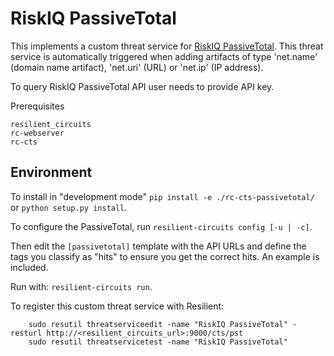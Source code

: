 # RiskIQ PassiveTotal

This implements a custom threat service for [RiskIQ PassiveTotal](https://community.riskiq.com/home). This threat service is automatically triggered when adding artifacts of type 'net.name' (domain name artifact), 'net.uri' (URL) or 'net.ip' (IP address).

To query RiskIQ PassiveTotal API user needs to provide API key.

Prerequisites
```
resilient_circuits
rc-webserver
rc-cts
```

## Environment

To install in "development mode"
    `pip install -e ./rc-cts-passivetotal/`
or 
    `python setup.py install`.

To configure the PassiveTotal, run `resilient-circuits config [-u | -c]`. 

Then edit the `[passivetotal]` template with the API URLs and define the tags you classify as "hits" to ensure you get the correct hits. An example is included.

Run with: `resilient-circuits run`.

To register this custom threat service with Resilient:
```
    sudo resutil threatserviceedit -name "RiskIQ PassiveTotal" -resturl http://<resilient_circuits_url>:9000/cts/pst
    sudo resutil threatservicetest -name "RiskIQ PassiveTotal"
```